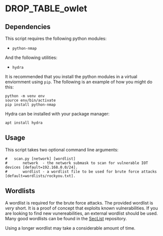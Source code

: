 # DROP_TABLE_owlet

## Dependencies
This script requires the following python modules: 
- `python-nmap`

And the following utilities:
- `hydra`

It is recommended that you install the python modules in a virtual enviornment using `pip`. The following is an example of how you might do this:
```
python -m venv env
source env/bin/activate
pip install python-nmap
```

Hydra can be installed with your package manager:
```
apt install hydra
```

## Usage
This script takes two optional command line arguments:

```
#   scan.py [network] [wordlist]
#       network  - the network submask to scan for vulnerable IOT devices [default=192.168.0.0/24].
#       wordlist - a wordlist file to be used for brute force attacks [default=wordlists/rockyou.txt].
```

## Wordlists
A wordlist is required for the brute force attacks. The provided wordlist is *very* short. It is a proof of concept that exploits known vulnerabilities. If you are looking to find new vunereabilities, an external wordlist should be used. Many good wordlists can be found in the [SecList](https://github.com/danielmiessler/SecLists) repository.

Using a longer wordlist may take a considerable amount of time.